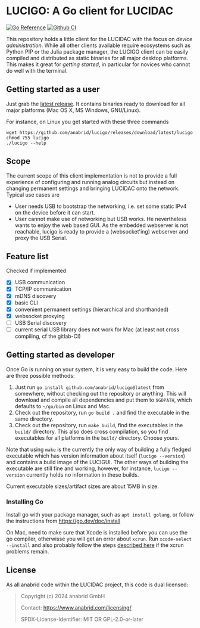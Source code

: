 # LUCIGO: A Go client for LUCIDAC

[![Go Reference](https://pkg.go.dev/badge/github.com/anabrid/lucigo.svg)](https://pkg.go.dev/github.com/anabrid/lucigo)
[![Github CI](https://github.com/anabrid/lucigo/actions/workflows/go.yml/badge.svg)](https://github.com/anabrid/lucigo)

This repository holds a little client for the LUCIDAC with the focus on
*device administration*. While all other clients available require ecosystems
such as Python PIP or the Julia package manager, the LUCIGO client can be
easily compiled and distributed as static binaries for all major desktop
platforms. This makes it great for *getting started*, in particular for novices
who cannot do well with the terminal.

## Getting started as a user

Just grab the [latest release](https://github.com/anabrid/lucigo/releases).
It contains binaries ready to download for all major platforms (Mac OS X,
MS Windows, GNU/Linux).

For instance, on Linux you get started with these three commands

```
wget https://github.com/anabrid/lucigo/releases/download/latest/lucigo
chmod 755 lucigo
./lucigo --help
```

## Scope

The current scope of this client implementation is not to provide a full
experience of configuring and running analog circuits but instead on changing
permanent settings and bringing LUCIDAC onto the network. Typical use cases are

- User needs USB to bootstrap the networking, i.e. set some static IPv4 on
  the device before it can start.
- User cannot make use of networking but USB works. He nevertheless wants to
  enjoy the web based GUI. As the embedded webserver is not reachable, lucigo
  is ready to provide a (websocket'ing) webserver and proxy the USB Serial.

## Feature list

Checked if implemented

- [x] USB communication
- [x] TCP/IP communication
- [x] mDNS discovery
- [x] basic CLI
- [x] convenient permanent settings (hierarchical and shorthanded)
- [x] websocket proxying
- [ ] USB Serial discovery
- [ ] current serial USB library does not work for Mac (at least not cross compiling, cf the gitlab-CI)

## Getting started as developer

Once Go is running on your system, it is very easy to build the code. Here are
three possible methods:

1. Just run `go install github.com/anabrid/lucigo@latest` from somewhere, without
   checking out the repository or anything. This will download and compile all
   dependencies and put them to `$GOPATH`, which defaults to `~/go/bin` on
   Linux and Mac.
2. Check out the repository, run `go build .` and find the executable in the
   same directory.
3. Check out the repository, run `make build`, find the executables in the `build/`
   directory. This also does cross compilation, so you find executables for all
   platforms in the `build/` directory. Choose yours.

Note that using `make` is the currently the only way of building a fully fledged 
executable which has version information about itself (`lucigo --version`) and
contains a build image of the LUCIGUI. The other ways of building the executable
are still fine and working, however, for instance, `lucigo --version` currently
holds no information in these builds.

Current executable sizes/artifact sizes are about 15MB in size.

### Installing Go
Install go with your package manager, such as `apt install golang`, or follow
the instructions from https://go.dev/doc/install

On Mac, need to make sure that Xcode is installed before you can use the go
compiler, otherwisse you will get an error about `xcrun`. Run
`xcode-select --install` and also probably follow the steps
[described here](https://stackoverflow.com/questions/52522565/git-is-not-working-after-macos-update-xcrun-error-invalid-active-developer-p#52522566)
if the xcrun problems remain.

## License

As all anabrid code within the LUCIDAC project, this code is dual licensed:

> Copyright (c) 2024 anabrid GmbH
> 
> Contact: https://www.anabrid.com/licensing/
>
> SPDX-License-Identifier: MIT OR GPL-2.0-or-later
